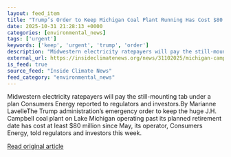 ```yaml
---
layout: feed_item
title: "Trump’s Order to Keep Michigan Coal Plant Running Has Cost $80 Million So Far"
date: 2025-10-31 21:28:13 +0000
categories: [environmental_news]
tags: ['urgent']
keywords: ['keep', 'urgent', 'trump', 'order']
description: "Midwestern electricity ratepayers will pay the still-mounting tab under a plan Consumers Energy reported to regulators and investors"
external_url: https://insideclimatenews.org/news/31102025/michigan-campbell-coal-plant-operation-has-cost-80-million/
is_feed: true
source_feed: "Inside Climate News"
feed_category: "environmental_news"
---
```


Midwestern electricity ratepayers will pay the still-mounting tab under a plan Consumers Energy reported to regulators and investors.By Marianne LavelleThe Trump administration’s emergency order to keep the huge J.H. Campbell coal plant on Lake Michigan operating past its planned retirement date has cost at least $80 million since May, its operator, Consumers Energy, told regulators and investors this week.

[Read original article](https://insideclimatenews.org/news/31102025/michigan-campbell-coal-plant-operation-has-cost-80-million/)
